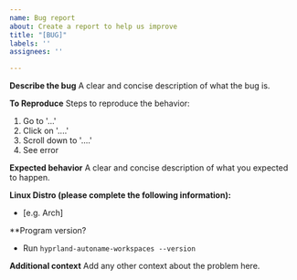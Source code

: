 ```yaml
---
name: Bug report
about: Create a report to help us improve
title: "[BUG]"
labels: ''
assignees: ''

---
```


**Describe the bug**
A clear and concise description of what the bug is.

**To Reproduce**
Steps to reproduce the behavior:
1. Go to '...'
2. Click on '....'
3. Scroll down to '....'
4. See error

**Expected behavior**
A clear and concise description of what you expected to happen.

**Linux Distro (please complete the following information):**
 - [e.g. Arch]

**Program version?
 - Run `hyprland-autoname-workspaces --version`

**Additional context**
Add any other context about the problem here.
